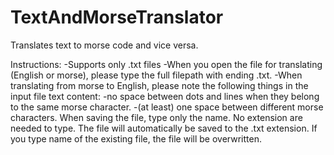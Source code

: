 # TextAndMorseTranslator
Translates text to morse code and vice versa.

Instructions:
-Supports only .txt files
-When you open the file for translating (English or morse), please type the full filepath with ending .txt.
-When translating from morse to English, please note the following things in the input file text content:
 -no space between dots and lines when they belong to the same morse character.
 -(at least) one space between different morse characters.
 When saving the file, type only the name. No extension are needed to type. The file will automatically be saved to the .txt extension.
 If you type name of the existing file, the file will be overwritten.
